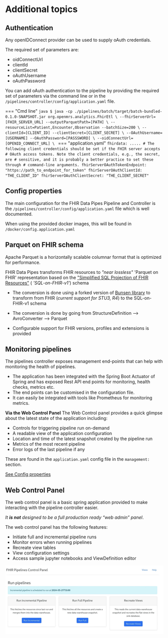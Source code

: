 # Additional topics

## Authentication
Any openIDConnect provider can be used to supply oAuth credentials.

The required set of parameters are:

* oidConnectUrl
* clientId
* clientSecret
* oAuthUsername
* oAuthPassword

You can add oAuth authentication to the pipeline by providing the required set
of parameters via the command line or in
the `/pipelines/controller/config/application.yaml` file.

=== "Cmd line"
    ```java
    $ java -cp ./pipelines/batch/target/batch-bundled-0.1.0-SNAPSHOT.jar org.openmrs.analytics.FhirEtl \
        --fhirServerUrl=[FHIR_SERVER_URL] --outputParquetPath=[PATH] \
        --resourceList=Patient,Encounter,Observation --batchSize=200 \
        --clientId=[CLIENT_ID] --clientSecret=[CLIENT_SECRET] \
        --OAuthUsername=[USERNAME] --OAuthPassword=[PASSSWORD] \
        --oidConnectUrl= [OPENID_CONNECT_URL] \
    ```
=== "application.yaml"
    ```
    fhirdata:
    .....
        # The following client credentials should be set if the FHIR server accepts
        # OAuth access tokens. Note the client credentials, e.g., the secret, are
        # sensitive, and it is probably a better practice to set these through
        # command-line arguments.
        fhirServerOAuthTokenEndpoint: "https://path_to_endpoint_for_token"
        fhirServerOAuthClientId: "THE_CLIENT_ID"
        fhirServerOAuthClientSecret: "THE_CLIENT_SECRET"
    ```

## Config properties

The main configuration for the FHIR Data Pipes Pipeline and Controller is
the `/pipelines/controller/config/application.yaml` file which is well
documented.

When using the provided docker images, this will be found
in `/docker/config.application.yaml`

## Parquet on FHIR schema

Apache Parquet is a horizontally scalable columnar format that is optimized for
performance.

FHIR Data Pipes transforms FHIR resources to _"near lossless"_ 'Parquet on FHIR'
representation based on
the ["Simplified SQL Projection of FHIR Resources"](https://github.com/google/fhir-data-pipes/blob/master/doc/schema.md) (
_'SQL-on-FHIR-v1'_) schema

* The conversion is done using a forked version
  of [Bunsen library](https://github.com/google/fhir-data-pipes/tree/master/bunsen)
  to transform from FHIR (_current support for STU3, R4_) to the SQL-on-FHIR-v1
  schema

* The conversion is done by going from StructureDefinition --> AvroConverter -->
  Parquet

* Configurable support for FHIR versions, profiles and extensions is provided

## Monitoring pipelines

The pipelines controller exposes management end-points that can help
with monitoring the health of pipelines.

* The application has been integrated with the Spring Boot Actuator of Spring
  and has exposed Rest API end points for monitoring, health checks, metrics
  etc.
* The end points can be customised in the configuration file.
* It can easily be integrated with tools like Prometheus for monitoring metrics.

**Via the Web Control Panel**
The Web Control panel provides a quick glimpse about the latest state
of the application including:

* Controls for triggering pipeline run on-demand
* A readable view of the application configuration
* Location and time of the latest snapshot created by the pipeline run
* Metrics of the most recent pipeline
* Error logs of the last pipeline if any

These are found in the `application.yaml` config file in the `management:`
section.

[See Config properties](#config-properties)

## Web Control Panel

The web control panel is a basic spring application provided to make interacting
with the pipeline controller easier.

_It **is not** designed to be a full production ready “web admin” panel_.

The web control panel has the following features:

* Initiate full and incremental pipeline runs
* Monitor errors when running pipelines
* Recreate view tables
* View configuration settings
* Access sample jupyter notebooks and ViewDefinition editor

![Web Control Panel](images/pipelines_control_panel.png)

